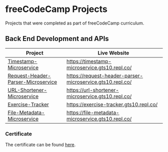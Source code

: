 # freeCodeCamp Projects

Projects that were completed as part of freeCodeCamp curriculum.

## Back End Development and APIs

| Project                                                                                           | Live Website |
| ------------------------------------------------------------------------------------------------- | --------------------------------------------------------- |
| [Timestamp-Microservice](https://github.com/GTS08/Timestamp-Microservice)                         | https://timestamp-microservice.gts10.repl.co/ |
| [Request-Header-Parser-Microservice](https://github.com/GTS08/Request-Header-Parser-Microservice) | https://request-header-parser-microservice.gts10.repl.co/ |
| [URL-Shortener-Microservice](https://github.com/GTS08/URL-Shortener-Microservice)                 | https://url-shortener-microservice.gts10.repl.co/ |
| [Exercise-Tracker](https://github.com/GTS08/Exercise-Tracker)                                     | https://exercise-tracker.gts10.repl.co/ |
| [File-Metadata-Microservice](https://github.com/GTS08/File-Metadata-Microservice)                 | https://file-metadata-microservice.gts10.repl.co/ |

### Certificate

The certificate can be found [here](https://www.freecodecamp.org/certification/gthomas08/back-end-development-and-apis).
